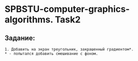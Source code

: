 ﻿# SPBSTU-computer-graphics-algorithms. Task2 

## Задание:  
	1. Добавить на экран треугольник, закрашенный градиентом*.
	* - попытался добавить смешивание с фоном.

